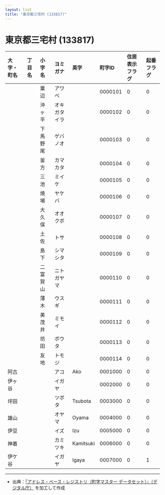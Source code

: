 ```yaml
---
layout: list
title: "東京都三宅村 (133817)"
---
```


# 東京都三宅村 (133817)

| 大字・町名 | 丁目名 | 小字名 | ヨミガナ | 英字 | 町字ID | 住居表示フラグ | 起番フラグ |
|:---|:---|:---|:---|:---|:---|:---|:---|
|  |  | 粟辺 | アワベ |  | 0000101 | 0 | 0 |
|  |  | 沖ヶ平 | オキガタイラ |  | 0000102 | 0 | 0 |
|  |  | 下馬野尾 | ゲバノオ |  | 0000103 | 0 | 0 |
|  |  | 釜方 | カマカタ |  | 0000104 | 0 | 0 |
|  |  | 三池 | ミイケ |  | 0000105 | 0 | 0 |
|  |  | 焼場 | ヤケバ |  | 0000106 | 0 | 0 |
|  |  | 大久保 | オオクボ |  | 0000107 | 0 | 0 |
|  |  | 土佐 | トサ |  | 0000108 | 0 | 0 |
|  |  | 島下 | シマシタ |  | 0000109 | 0 | 0 |
|  |  | 二富賀山 | ニトガヤマ |  | 0000110 | 0 | 0 |
|  |  | 薄木 | ウスギ |  | 0000111 | 0 | 0 |
|  |  | 美茂井 | ミモイ |  | 0000112 | 0 | 0 |
|  |  | 坊田 | ボウタ |  | 0000113 | 0 | 0 |
|  |  | 友地 | トモジ |  | 0000114 | 0 | 0 |
| 阿古 |  |  | アコ | Ako | 0001000 | 0 | 0 |
| 伊ヶ谷 |  |  | イガヤ |  | 0002000 | 0 | 0 |
| 坪田 |  |  | ツボタ | Tsubota | 0003000 | 0 | 0 |
| 雄山 |  |  | オヤマ | Oyama | 0004000 | 0 | 0 |
| 伊豆 |  |  | イズ | Izu | 0005000 | 0 | 0 |
| 神着 |  |  | カミツキ | Kamitsuki | 0006000 | 0 | 0 |
| 伊ケ谷 |  |  | イガヤ | Igaya | 0007000 | 0 | 1 |

---

- 出典：[「アドレス・ベース・レジストリ（町字マスター データセット）』（デジタル庁）](https://www.digital.go.jp/policies/base_registry_address/) を加工して作成